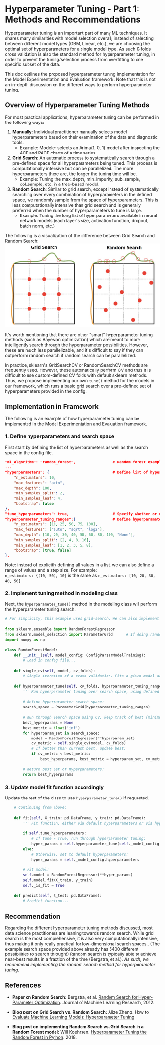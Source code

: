 # Hyperparameter Tuning - Part 1: Methods and Recommendations

Hyperparameter tuning is an important part of many ML techniques. It shares many similarities with model selection overall; instead of selecting between different model types (GBM, Linear, etc.), we are choosing the optimal set of hyperparameters for a single model type. As such K-folds cross validation is also the standard method for hyperparameter tuning, in order to prevent the tuning/selection process from overfitting to one specific subset of the data.

This doc outlines the proposed hyperparameter tuning implementation for the Model Experimentation and Evaluation framework. Note that this is not an in-depth discussion on the different ways to perform hyperparameter tuning.

## Overview of Hyperparameter Tuning Methods

For most practical applications, hyperparameter tuning can be performed in the following ways:

1. **Manually**: Individual practitioner manually selects model hyperparameters based on their examination of the data and diagnostic tools.
    - Example: Modeler selects an Arima(1, 0, 1) model after inspecting the ACF and PACF charts of a time series.
2. **Grid Search**: An automatic process to systematically search through a pre-defined space for all hyperparameters being tuned. This process is computationally intensive but can be parallelized. The more hyperparameters there are, the longer the tuning time will be.
    - Example: Tuning the max_depth, min_impurity, sub_sample, col_sample, etc. in a tree-based model.
3. **Random Search**: Similar to grid search, except instead of systematically searching over every combination of hyperparameters in the defined space, we randomly sample from the space of hyperparameters. This is less computationally intensive than grid search and is generally preferred when the number of hyperparameters to tune is large.
    - Example: Tuning the long list of hyperparameters available in neural network models (each layer's size, activation function, dropout, batch norm, etc.)

The following is a visualization of the difference between Grid Search and Random Search:  
![Search methods](../images/grid_v_random_search.jpg)

It's worth mentioning that there are other "smart" hyperparameter tuning methods (such as Bayesian optimization) which are meant to more intelligently search through the hyperparameter possibilities. However, these are much less parallelizable, and it's difficult to say if they can outperform random search if random search can be parallelized.

In practice, sklearn's GridSearchCV or RandomSearchCV methods are frequently used. However, these automatically perform CV and thus it is difficult to use custom-defined CV folds with default sklearn methods. Thus, we propose implementing our own `tune()` method for the models in our framework, which runs a basic grid search over a pre-defined set of hyperparameters provided in the config.

## Implementation in Framework

The following is an example of how hyperparameter tuning can be implemented in the Model Experimentation and Evaluation framework.

### 1. Define hyperparameters and search space

First start by defining the list of hyperparameters as well as the search space in the config file.

``` JSON
"ml_algorithm": "random_forest",                 # Random forest example here
...
"hyperparameters": {                             # Define list of hyperparameters and their default values
    "n_estimators": 10,
    "max_features": "auto",
    "max_depth": 100,
    "min_samples_split": 2,
    "min_samples_leaf": 4,
    "bootstrap": false
},
"tune_hyperparameters": true,                    # Specify whether or not to tune hyperparameters
"hyperparameter_tuning_ranges":{                 # Define hyperparameter search space (only used if tune_hyperparameters = True)
    "n_estimators": [10, 25, 50, 75, 100],
    "max_features": ["auto", "sqrt", "log2"],
    "max_depth": [10, 20, 30, 40, 50, 60, 80, 100, "None"],
    "min_samples_split": [2, 4, 8, 16],
    "min_samples_leaf": [1, 2, 3, 5, 8],
    "bootstrap": [true, false]
},
```

Note: instead of explicitly defining all values in a list, we can also define a range of values and a step size. For example:  
`n_estimators: {(10, 50), 10}`  is the same as  `n_estimators: [10, 20, 30, 40, 50]`

### 2. Implement tuning method in modeling class

Next, the `hyperparameter_tune()` method in the modeling class will perform the hyperparameter tuning search.

```Python
# For simplicity, this example uses grid-search. We can also implement random-search if we choose.

from sklearn.ensemble import RandomForestRegressor
from sklearn.model_selection import ParameterGrid      # If doing random-search, we'd use ParameterSampler
import numpy as np

class RandomForestModel:
    def __init__(self, model_config: ConfigParserModelTraining):
        # Load in config file...

    def single_cv(self, model, cv_folds):
        # Single iteration of a cross-validation. Fits a given model across the different CV folds and reports the average metric...

    def hyperparameter_tune(self, cv_folds, hyperparameter_tuning_ranges):
        ''' Run hyperparameter tuning over search space, using defined CV folds. '''

        # Define hyperparameter search space:
        search_space = ParameterGrid(hyperparameter_tuning_ranges)

        # Run through search space using CV, keep track of best (minimum) error so far:
        best_hyperparams = None
        best_metric = float('inf')
        for hyperparam_set in search_space:
            model = RandomForestRegressor(**hyperparam_set)
            cv_metric = self.single_cv(model, cv_folds)
            # If better than current best, update best:
            if cv_metric < best_metric:
                best_hyperparams, best_metric = hyperparam_set, cv_metric

        # Return best set of hyperparameters:
        return best_hyperparams
```

### 3. Update model fit function accordingly

Update the rest of the class to use `hyperparameter_tune()` if requested.

```Python
    # Continuing from above:

    def fit(self, X_train: pd.DataFrame, y_train: pd.DataFrame):
        ''' Fit function, either via default hyperparameters or via hyperparameter_tuning. '''

        if self.tune_hyperparameters:
            # If tune = True, run through hyperparameter tuning:
            hyper_params = self.hyperparameter_tune(self._model_config.cv_folds, self._model_config.hyperparameter_tuning_ranges)
        else:
            # Otherwise, set to default hyperparameters:
            hyper_params = self._model_config.hyperparameters

        # Fit model:
        self.model = RandomForestRegressor(**hyper_params)
        self.model.fit(X_train, y_train)
        self._is_fit = True

    def predict(self, X_test: pd.DataFrame):
        # Predict function...
```

## Recommendation

Regarding the different hyperparameter tuning methods discussed, most data science practitioners are leaning towards random search. While grid search is the most comprehensive, it is also very computationally intensive, thus making it only really practical for low-dimensional search spaces.. (The example search space provided above already has 5400 different possibilities to search through!) Random search is typically able to achieve near-best results in a fraction of the time (Bergstra, et al.). *As such, we recommend implementing the random search method for hyperparameter tuning.*

## References

- **Paper on Random Search:** Bergstra, et al. [Random Search for Hyper-Parameter Optimization](https://www.jmlr.org/papers/volume13/bergstra12a/bergstra12a.pdf). Journal of Machine Learning Research, 2012.

- **Blog post on Grid Search vs. Random Search:** Alize Zheng. [How to Evaluate Machine Learning Models: Hyperparameter Tuning](https://web.archive.org/web/20160711095709/http://blog.turi.com/how-to-evaluate-machine-learning-models-part-4-hyperparameter-tuning)

- **Blog post on implementing Random Search vs. Grid Search in a Random Forest model:** Will Koehrsen. [Hyperparameter Tuning the Random Forest in Python](https://towardsdatascience.com/hyperparameter-tuning-the-random-forest-in-python-using-scikit-learn-28d2aa77dd74). 2018.
